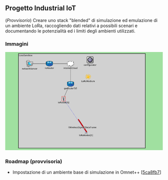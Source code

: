 ## Progetto Industrial IoT
(*Provvisorio*) Creare uno stack "blended" di simulazione ed emulazione di un ambiente LoRa, raccogliendo dati relativi a possibili scenari e documentando le potenzialità ed i limiti degli ambienti utilizzati.

### Immagini
![basic_simulation_flora](./imgs/basic_simulation_flora.png)

### Roadmap (provvisoria)

 - Impostazione di un ambiente base di simulazione in Omnet++ [[5ca8fb7](https://github.com/Hikari1026/Iot_project/commit/5ca8fb77ed623a608df72de1adbc4331552bbba6)]
